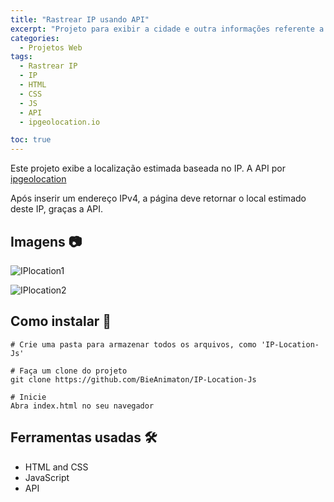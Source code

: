 ```yaml
---
title: "Rastrear IP usando API"
excerpt: "Projeto para exibir a cidade e outra informações referente a um IP usando API ipgeolocation"
categories:
  - Projetos Web
tags:
  - Rastrear IP
  - IP
  - HTML
  - CSS
  - JS
  - API
  - ipgeolocation.io

toc: true
---
```


Este projeto exibe a localização estimada baseada no IP.
A API por [ipgeolocation](https://ipgeolocation.io/)

Após inserir um endereço IPv4, a página deve retornar o local estimado deste IP, graças a API.

## Imagens 📷
![IPlocation1](https://user-images.githubusercontent.com/52220244/138132208-3f51a797-a760-43d5-9ede-582eb7735402.JPG)

![IPlocation2](https://user-images.githubusercontent.com/52220244/138132210-0e1f10d2-7d91-4fe4-a784-399427fc8c3a.JPG)

## Como instalar 📔
```
# Crie uma pasta para armazenar todos os arquivos, como 'IP-Location-Js'

# Faça um clone do projeto
git clone https://github.com/BieAnimaton/IP-Location-Js

# Inicie
Abra index.html no seu navegador

```

## Ferramentas usadas 🛠
- HTML and CSS
- JavaScript
- API